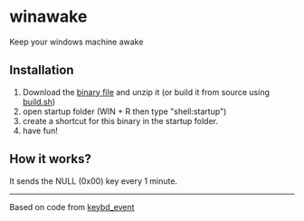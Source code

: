 # winawake
Keep your windows machine awake

## Installation

1. Download the [binary file](https://github.com/mhewedy/winawake/raw/master/winawake.tgz) and unzip it (or build it from source using [build.sh](https://github.com/mhewedy/winawake/blob/master/build.sh))
2. open startup folder (WIN + R then type "shell:startup")
3. create a shortcut for this binary in the startup folder.
4. have fun!


## How it works?
It sends the NULL (0x00) key every 1 minute.

---

Based on code from [keybd_event](https://github.com/micmonay/keybd_event)
